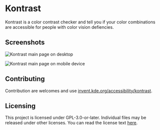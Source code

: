 # Kontrast

Kontrast is a color contrast checker and tell you if your color combinations are accessible for people with color vision defiencies.

## Screenshots

![Kontrast main page on desktop](https://cdn.kde.org/screenshots/kontrast/kontrast.png)

![Kontrast main page on mobile device](https://cdn.kde.org/screenshots/kontrast/kontrast_mobile.png)

## Contributing

Contribution are welcomes and use [invent.kde.org/accessibility/kontrast](https://invent.kde.org/accessibility/kontrast).

## Licensing

This project is licensed under GPL-3.0-or-later. Individual files may be released under other licenses. You can read the license text [here](https://invent.kde.org/accessibility/kontrast/-/tree/master/LICENSES).

